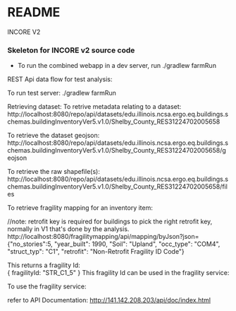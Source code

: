 # README #

INCORE V2

### Skeleton for INCORE v2 source code ###

* To run the combined webapp in a dev server, run ./gradlew farmRun



REST Api data flow for test analysis:

To run test server:
./gradlew farmRun

Retrieving dataset:
  To retrive metadata relating to a dataset:
  http://localhost:8080/repo/api/datasets/edu.illinois.ncsa.ergo.eq.buildings.schemas.buildingInventoryVer5.v1.0/Shelby_County_RES31224702005658

  To retrieve the dataset geojson:
  http://localhost:8080/repo/api/datasets/edu.illinois.ncsa.ergo.eq.buildings.schemas.buildingInventoryVer5.v1.0/Shelby_County_RES31224702005658/geojson

  To retrieve the raw shapefile(s):
  http://localhost:8080/repo/api/datasets/edu.illinois.ncsa.ergo.eq.buildings.schemas.buildingInventoryVer5.v1.0/Shelby_County_RES31224702005658/files


To retrieve fragility mapping for an inventory item:
  
  //note: retrofit key is required for buildings to pick the right retrofit key, normally in V1 that's done by the analysis.
  http://localhost:8080/fragilitymapping/api/mapping/byJson?json={"no_stories":5, "year_built": 1990, "Soil": "Upland", "occ_type": "COM4", "struct_typ": "C1", "retrofit": "Non-Retrofit Fragility ID Code"}

  This returns a fragility Id:  
  {
      fragilityId: "STR_C1_5"
  }
  This fragility Id can be used in the fragility service:


To use the fragility service:

  refer to API Documentation: http://141.142.208.203/api/doc/index.html 



